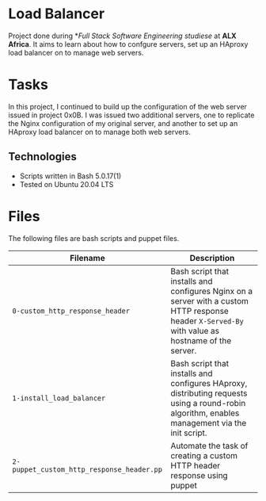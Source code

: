 # Load Balancer

Project done during **Full Stack Software Engineering studiese* at **ALX Africa**. It aims to learn about how to confgure servers, set up an HAproxy load balancer on to manage web servers.

# Tasks

In this project, I continued to build up the configuration of the web server issued in project 0x0B. I was issued two additional servers, one to replicate the Nginx configuration of my original server, and another to set up an HAproxy load balancer on to manage both web servers.

## Technologies
* Scripts written in Bash 5.0.17(1)
* Tested on Ubuntu 20.04 LTS

# Files

The following files are bash scripts and puppet files.

| Filename | Description |
| -------- | ----------- |
`0-custom_http_response_header` | Bash script that installs and configures Nginx on a server with a custom HTTP response header `X-Served-By` with value as hostname of the server.
`1-install_load_balancer` | Bash script that installs and configures HAproxy, distributing requests using a round-robin algorithm, enables management via the init script.
`2-puppet_custom_http_response_header.pp` | Automate the task of creating a custom HTTP header response using puppet
